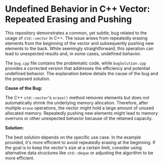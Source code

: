 # Undefined Behavior in C++ Vector: Repeated Erasing and Pushing

This repository demonstrates a common, yet subtle, bug related to the usage of `std::vector` in C++. The issue arises from repeatedly erasing elements from the beginning of the vector and subsequently pushing new elements to the back.  While seemingly straightforward, this operation can lead to unexpected results and, in some cases, undefined behavior.

The `bug.cpp` file contains the problematic code, while `bugSolution.cpp` provides a corrected version that addresses the efficiency and potential undefined behavior.  The explanation below details the cause of the bug and the proposed solution.

**Cause of the Bug:**

The C++ `std::vector`'s `erase()` method removes elements but does *not* automatically shrink the underlying memory allocation. Therefore, after multiple `erase` operations, the vector might hold a large amount of unused allocated memory. Repeatedly pushing new elements might lead to memory overruns or other unexpected behavior because of the retained capacity.

**Solution:**

The best solution depends on the specific use case. In the example provided, it's more efficient to avoid repeatedly erasing at the beginning. If the goal is to keep the vector's size at a certain limit, consider using alternative data structures like `std::deque` or adjusting the algorithm to be more efficient.
